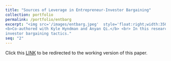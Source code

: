 ```yaml
---
title: "Sources of Leverage in Entrepreneur-Investor Bargaining"
collection: portfolio
permalink: /portfolio/entbarg
excerpt: "<img src='/images/entbarg.jpeg'  style='float:right;width:350px;' >
<b>Co-authored with Kyle Hyndman and Anyan Qi.</b> <br> In this research we study how entrepreneurs and investors divide equity. We use the Nash bargaining framework and test several predictions in the lab.  We find that the number of investors can have either a positive or a negative effect on the ability of the entrepreneur to retain equity in their venture.  Preferred Stock contracts, which are popular in practice, lead to more aggressive
investor bargaining tactics."
seq: "2"
---
```

Click this  <a href="/files/entbarg.pdf" target="_blank"><u>LINK</u></a>  to be redirected to the working version of this paper.  